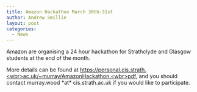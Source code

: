 ```yaml
---
title: Amazon Hackathon March 30th-31st
author: Andrew Smillie
layout: post
categories:
  - News
---
```

Amazon are organising a 24 hour hackathon for Strathclyde and Glasgow students at the end of the month.

More details can be found at <a href="https://personal.cis.strath.ac.uk/~murray/AmazonHackathon.pdf" target="_blank">https://personal.cis.strath.<wbr>ac.uk/~murray/AmazonHackathon.<wbr>pdf</wbr></wbr></a>, and you should contact murray.wood \*at\* cis.strath.ac.uk if you would like to participate.
